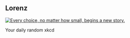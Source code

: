 ## Lorenz
[![Every choice, no matter how small, begins a new story.](https://imgs.xkcd.com/comics/shouldnt_be_hard.png)](https://xkcd.com/1350/ "Every choice, no matter how small, begins a new story.")

Your daily random xkcd
